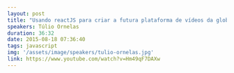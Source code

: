 ```yaml
---
layout: post
title: "Usando reactJS para criar a futura plataforma de vídeos da globo.com"
speakers: Túlio Ornelas
duration: 36:32
date: 2015-08-18 07:36:40
tags: javascript
img: '/assets/image/speakers/tulio-ornelas.jpg'
link: https://www.youtube.com/watch?v=Hm49qF7DAXw
---
```

